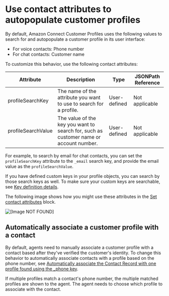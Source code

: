 # Use contact attributes to autopopulate customer profiles<a name="auto-pop-customer-profile"></a>

By default, Amazon Connect Customer Profiles uses the following values to search for and autopopulate a customer profile in its user interface: 
+ For voice contacts: Phone number
+ For chat contacts: Customer name

To customize this behavior, use the following contact attributes:


| Attribute | Description | Type | JSONPath Reference | 
| --- | --- | --- | --- | 
| profileSearchKey | The name of the attribute you want to use to search for a profile\.  | User\-defined | Not applicable | 
| profileSearchValue | The value of the key you want to search for, such as customer name or account number\.  | User\-defined | Not applicable | 

For example, to search by email for chat contacts, you can set the `profileSearchKey` attribute to the `_email` search key, and provide the email value as the `profileSearchValue`\. 

If you have defined custom keys in your profile objects, you can search by those search keys as well\. To make sure your custom keys are searchable, see [Key definition details](object-type-mapping-definition-details.md#key-definition-details)\.

The following image shows how you might use these attributes in the [Set contact attributes](set-contact-attributes.md) block\.

![\[Image NOT FOUND\]](http://docs.aws.amazon.com/connect/latest/adminguide/images/customer-profiles-attributes1.png)

## Automatically associate a customer profile with a contact<a name="cp-automatically-associate-contact"></a>

By default, agents need to manually associate a customer profile with a contact based after they've verified the customer's identity\. To change this behavior to automatically associate contacts with a profile based on the phone number, see [Automatically associate the Contact Record with one profile found using the \_phone key](auto-associate-profile-using-phone-profile-key.md)\. 

If multiple profiles match a contact's phone number, the multiple matched profiles are shown to the agent\. The agent needs to choose which profile to associate with the contact\.